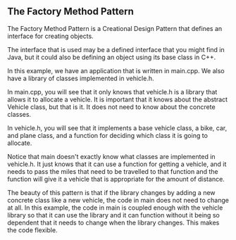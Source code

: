 ## The Factory Method Pattern

The Factory Method Pattern is a Creational Design Pattern that defines an interface for creating objects.

The interface that is used may be a defined interface that you might find in Java, but it could also be defining an object
using its base class in C++.

In this example, we have an application that is written in main.cpp. We also have a library of classes implemented in vehicle.h.

In main.cpp, you will see that it only knows that vehicle.h is a library that allows it to allocate a vehicle.
It is important that it knows about the abstract Vehicle class, but that is it. It does not need to know about the concrete classes.

In vehicle.h, you will see that it implements a base vehicle class, a bike, car, and plane class, and a function
for deciding which class it is going to allocate. 

Notice that main doesn't exactly know what classes are implemented in vehicle.h. It just knows that it can use a function for getting
a vehicle, and it needs to pass the miles that need to be travelled to that function and the function will give it a vehicle that is
appropriate for the amount of distance.

The beauty of this pattern is that if the library changes by adding a new concrete class like a new vehicle, the code in main does not 
need to change at all. In this example, the code in main is coupled enough with the vehicle library so that it can use the library and 
it can function without it being so dependent that it needs to change when the library changes. This makes the code flexible.
